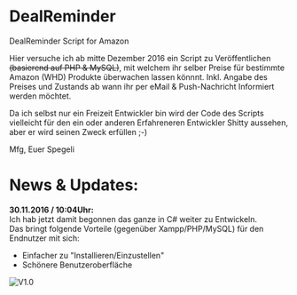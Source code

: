 # DealReminder
DealReminder Script for Amazon

Hier versuche ich ab mitte Dezember 2016 ein Script zu Veröffentlichen ~~(basierend auf PHP & MySQL)~~,
mit welchem ihr selber Preise für bestimmte Amazon (WHD) Produkte überwachen lassen könnnt.
Inkl. Angabe des Preises und Zustands ab wann ihr per eMail & Push-Nachricht Informiert werden möchtet.

Da ich selbst nur ein Freizeit Entwickler bin wird der Code des Scripts vielleicht für den ein oder anderen Erfahreneren Entwickler Shitty aussehen, aber er wird seinen Zweck erfüllen ;-)

Mfg,
Euer Spegeli

# News & Updates:
<b>30.11.2016 / 10:04Uhr:</b><br />
Ich hab jetzt damit begonnen das ganze in C# weiter zu Entwickeln.<br />
Das bringt folgende Vorteile (gegenüber Xampp/PHP/MySQL) für den Endnutzer mit sich:
* Einfacher zu "Installieren/Einzustellen"
* Schönere Benutzeroberfläche

![V1.0](http://i.epvpimg.com/QJFdh.png)
